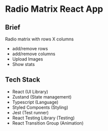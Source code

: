 # Radio Matrix React App

## Brief

Radio matrix with rows X columns

- add/remove rows
- add/remove columns
- Upload Images
- Show stats

## Tech Stack

- React (UI Library)
- Zustand (State management)
- Typescript (Language)
- Styled Compoents (Styling)
- Jest (Test runner)
- React Testing Library (Testing)
- React Transition Group (Animation)
